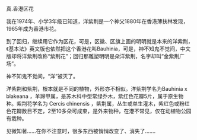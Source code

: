 真.香港区花

我在1974年、小学3年级已知道，洋紫荆是一个神父1880年在香港薄扶林发现，1965年成为香港市花。

到了回归，继续用它作为区花，可是，区徽、区旗上画的明明就是本来的洋紫荆，《基本法》英文版也依然把这个香港花叫Bauhinia，可是，神不知鬼不觉间，中文版却将洋紫荆改称“紫荆花”；回归那雕塑明明是朵洋紫荆，名字却叫“金紫荆广场”。

神不知鬼不觉间，“洋”被灭了。

洋紫荆和紫荆，根本就是不同的植物，外形亦不相似。洋紫荆学名为Bauhinia x blakeana ，羊蹄甲属，是苏木科中型常绿乔木，紫红色花瓣5片，属于原生物种。紫荆花学名为 Cercis chinensis ，紫荆属，丛生或单生灌木，紫红色或粉红色花瓣数目不定，2至10多朵可成束，是外来物种，在港不常见，仅在动植物公园有栽种。

见微知著……在你不注意时，很多东西被悄悄改变了、消失了.......
